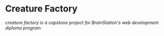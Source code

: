 # Creature Factory #
*creature factory is a capstone project for BrainStation's web development diploma program*